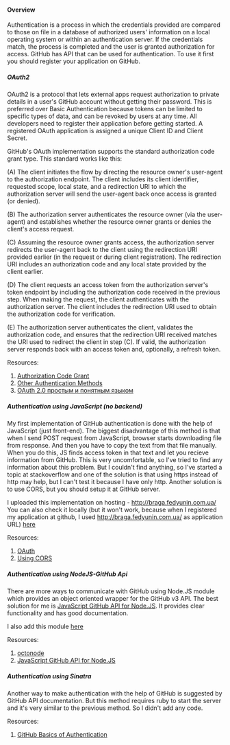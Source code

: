 #### Overview

Authentication is a process in which the credentials provided are compared to those on file in a database of authorized users' information on a local operating system or within an authentication server. If the credentials match, the process is completed and the user is granted authorization for access.
GitHub has API that can be used for authentication. To use it first you should register your application on GitHub.

##### OAuth2

OAuth2 is a protocol that lets external apps request authorization to private details in a user's GitHub account without getting their password. This is preferred over Basic Authentication because tokens can be limited to specific types of data, and can be revoked by users at any time. All developers need to register their application before getting started. A registered OAuth application is assigned a unique Client ID and Client Secret.

GitHub's OAuth implementation supports the standard authorization code grant type. This standard works like this:

(A)  The client initiates the flow by directing the resource owner's
     user-agent to the authorization endpoint.  The client includes
     its client identifier, requested scope, local state, and a
     redirection URI to which the authorization server will send the
     user-agent back once access is granted (or denied).

(B)  The authorization server authenticates the resource owner (via
     the user-agent) and establishes whether the resource owner
     grants or denies the client's access request.

(C)  Assuming the resource owner grants access, the authorization
     server redirects the user-agent back to the client using the
     redirection URI provided earlier (in the request or during
     client registration).  The redirection URI includes an
     authorization code and any local state provided by the client
     earlier.

(D)  The client requests an access token from the authorization
     server's token endpoint by including the authorization code
     received in the previous step.  When making the request, the
     client authenticates with the authorization server.  The client
     includes the redirection URI used to obtain the authorization
     code for verification.

(E)  The authorization server authenticates the client, validates the
     authorization code, and ensures that the redirection URI
     received matches the URI used to redirect the client in
     step (C).  If valid, the authorization server responds back with
     an access token and, optionally, a refresh token.

Resources: 
1. [Authorization Code Grant](https://tools.ietf.org/html/rfc6749#section-4.1)
2. [Other Authentication Methods](https://developer.github.com/v3/auth/)
3. [OAuth 2.0 простым и понятным языком](https://habrahabr.ru/company/mailru/blog/115163/)




##### Authentication using JavaScript (no backend)

My first implementation of GitHub authentication is done with the help of JavaScript (just front-end).
The biggest disadvantage of this method is that when I send POST request from JavaScript, browser starts downloading file from response. And then you have to copy the text from that file manually. 
When you do this, JS finds access token in that text and let you recieve information from GitHub.
This is very uncomfortable, so I've tried to find any information about this problem. But I couldn't find anything, so I've started a topic at stackoverflow and one of the solution is that using https instead of http may help, but I can't test it because I have only http.
Another solution is to use CORS, but you should setup it at GitHub server.

I uploaded this implementation on hosting - http://braga.fedyunin.com.ua/
You can also check it locally (but it won't work, because when I registered my application at github, I used http://braga.fedyunin.com.ua/ as application URL) [here](Authorization-with-JS/index.html)

Resources: 
1. [OAuth](https://developer.github.com/v3/oauth/)
2. [Using CORS](http://www.html5rocks.com/en/tutorials/cors/)




##### Authentication using NodeJS-GitHub Api

There are more ways to communicate with GitHub using Node.JS module which provides an object oriented wrapper for the GitHub v3 API.
The best solution for me is [JavaScript GitHub API for Node.JS](https://github.com/mikedeboer/node-github). It provides clear functionality and has good documentation.

I also add this module [here](/github-nodejs/)

Resources:
1. [octonode](https://github.com/pksunkara/octonode)
2. [JavaScript GitHub API for Node.JS](https://github.com/mikedeboer/node-github)




##### Authentication using Sinatra

Another way to make authentication with the help of GitHub is suggested by GitHub API documentation. But this method requires ruby to start the server and it's very similar to the previous method. 
So I didn't add any code.

Resources:
1. [GitHub Basics of Authentication](https://developer.github.com/guides/basics-of-authentication/)


